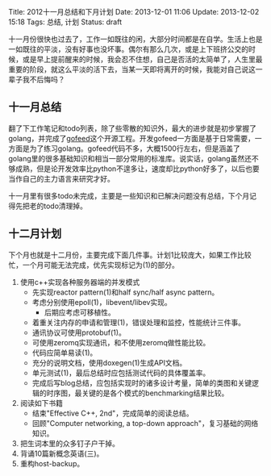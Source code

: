 Title: 2012十一月总结和下月计划
Date: 2013-12-01 11:06
Update: 2013-12-02 15:18
Tags: 总结, 计划
Status: draft

[1]: https://github.com/mawenbao/gofeed "my github repo of gofeed"

十一月份很快也过去了，工作一如既往的闲，大部分时间都是在自学。生活上也是一如既往的平淡，没有好事也没坏事。偶尔有那么几次，或是上下班挤公交的时候，或是早上提前醒来的时候，我会忍不住想，自己是否活的太简单了，人生里最重要的阶段，就这么平淡的活下去，当某一天即将离开的时候，我能对自己说这一辈子我不后悔吗？

## 十一月总结

翻了下工作笔记和todo列表，除了些零散的知识外，最大的进步就是初步掌握了golang，并完成了[gofeed][1]这个开源工程。开发gofeed一方面是基于日常需要，一方面是为了练习golang。gofeed代码不多，大概1500行左右，但是涵盖了golang里的很多基础知识和相当一部分常用的标准库。说实话，golang虽然还不够成熟，但是论开发效率比python不遑多让，速度却比python好多了，以后也要当作自己的主力语言来研究才好。

十一月里有很多todo未完成，主要是一些知识和已解决问题没有总结，下个月记得先把老的todo清理掉。

## 十二月计划

下个月也就是十二月份，主要完成下面几件事。计划1比较庞大，如果工作比较忙，一个月可能无法完成，优先实现标记为(1)的部分。

1. 使用c++实现各种服务器端的并发模式
    *  先实现reactor pattern(1)和half sync/half async pattern。
    *  考虑分别使用epoll(1)，libevent/libev实现。
        *  后期应考虑可移植性。
    *  着重关注内存的申请和管理(1)，错误处理和监控，性能统计三件事。
    *  通讯协议可使用protobuf(1)。
    *  可使用zeromq实现通讯，和不使用zeromq做性能比较。
    *  代码应简单易读(1)。
    *  充分的说明文档，使用doxegen(1)生成API文档。
    *  单元测试(1)，最后总结时应包括测试代码的具体覆盖率。
    *  完成后写blog总结，应包括实现时的诸多设计考量，简单的类图和关键逻辑的时序图，最关键的是各个模式的benchmarking结果比较。
2. 阅读如下书籍
    *  结束"Effective C++, 2nd"，完成简单的阅读总结。
    *  回顾"Computer networking, a top-down approach"，复习基础的网络知识。
3. 把生词本里的众多钉子户干掉。
4. 背诵10篇新概念英语(三)。
5. 重构host-backup。


